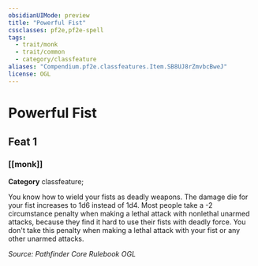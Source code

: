 ```yaml
---
obsidianUIMode: preview
title: "Powerful Fist"
cssclasses: pf2e,pf2e-spell
tags:
  - trait/monk
  - trait/common
  - category/classfeature
aliases: "Compendium.pf2e.classfeatures.Item.SB8UJ8rZmvbcBweJ"
license: OGL
---
```

# Powerful Fist
## Feat 1
### [[monk]]

**Category** classfeature; 




You know how to wield your fists as deadly weapons. The damage die for your fist increases to 1d6 instead of 1d4. Most people take a -2 circumstance penalty when making a lethal attack with nonlethal unarmed attacks, because they find it hard to use their fists with deadly force. You don't take this penalty when making a lethal attack with your fist or any other unarmed attacks.

*Source: Pathfinder Core Rulebook*
*OGL*